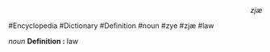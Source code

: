 
<div align="right"><i>zjæ</i></div>

#Encyclopedia #Dictionary #Definition #noun #zye #zjæ #law

*noun*
**Definition :** law